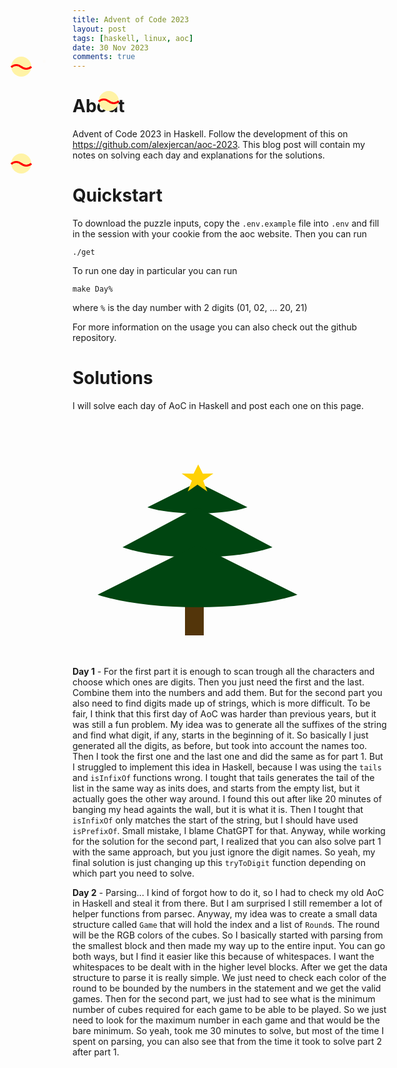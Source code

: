 ```yaml
---
title: Advent of Code 2023
layout: post
tags: [haskell, linux, aoc]
date: 30 Nov 2023
comments: true
---
```


# About

Advent of Code 2023 in Haskell. Follow the development of this on
<https://github.com/alexjercan/aoc-2023>. This blog post will contain my notes
on solving each day and explanations for the solutions.

# Quickstart

To download the puzzle inputs, copy the `.env.example` file into `.env` and
fill in the session with your cookie from the aoc website. Then you can run

```console
./get
```

To run one day in particular you can run

```console
make Day%
```

where `%` is the day number with 2 digits (01, 02, ... 20, 21)

For more information on the usage you can also check out the github repository.

# Solutions

I will solve each day of AoC in Haskell and post each one on this page.

<style>
[class^="tree"] {
  position: relative;
  width: 0;
  height: 0;
  border-style: solid;
  border-color: transparent transparent #004511 transparent;
  border-radius: 100%;
   -webkit-transform:rotate(360deg);
  z-index: 2;
}

.tree1 {
  margin-left: 100px;
  border-width: 0 100px 50px 100px;
}

.tree2 {
  top: -10px;
  margin-left: 50px;
  border-width: 0 150px 80px 150px;
}

.tree3 {
  top: -30px;
  border-width: 0 200px 100px 200px;
}

.trunk {
  position: relative;
  width: 30px;
  height: 50px;
  margin-left: 180px;
  top: -35px;
  background-color: #53350a;
  z-index: 1;
}

.star-container {
  position: relative;
  height: 100px;
  width: 100px;
  margin-left: 175px;
  top: 35px;
  z-index: 3;
}

.star {
   margin: 50px 0;
   position: absolute;
   width: 0px;
   height: 0px;
   border-style: solid;
   border-width: 0 25px 17px 25px;
   border-color: transparent transparent #ffd105 transparent;
   -moz-transform:    rotate(35deg);
   -webkit-transform: rotate(35deg);
   -ms-transform:     rotate(35deg);
   -o-transform:      rotate(35deg);
}

.star:before {
  position: absolute;
  height: 0;
  width: 0;
  top: 0px;
  left: -25px;
  content: '';
   border-style: solid;
   border-width: 0 25px 17px 25px;
   border-color: transparent transparent #ffd105 transparent;
  -webkit-transform: rotate(-70deg);
  -moz-transform:    rotate(-70deg);
  -ms-transform:     rotate(-70deg);
  -o-transform:      rotate(-70deg);
}

.star:after {
  position: absolute;
  height: 0;
  width: 0;
  top: -12px;
  left: -16px;
  content: '';
   border-style: solid;
   border-width: 0 10px 20px 10px;
   border-color: transparent transparent #ffd105 transparent;
  -webkit-transform: rotate(-35deg);
  -moz-transform:    rotate(-35deg);
  -ms-transform:     rotate(-35deg);
  -o-transform:      rotate(-35deg);
}

.ornament {
  position: relative;
  background-color: #fff3a6;
  width: 32px;
  height: 32px;
  border-radius: 100%;
  z-index: 1;
}

.ornament:before {
  position: absolute;
  content: '';
  width: 20px;
  height: 20px;
  top: 12px;
  left: -5px;
  border-style: solid;
  border-color: red transparent transparent transparent;
  border-radius: 100%;
}

.ornament:after {
  position: absolute;
  content: '';
  width: 20px;
  height: 20px;
  top: -5px;
  left: 11px;
  border-style: solid;
  border-color:  transparent transparent red transparent;
  border-radius: 100%;
}

[class^="ornament-container"] {
  position: absolute;
  z-index: 3;
}

.ornament-container1 {
  top: 145px;
  left: 130px;
}

.ornament-container2 {
  top: 200px;
  left: 270px;
}

.ornament-container3 {
  top: 300px;
  left: 130px;
}

[class^="light"] {
  position: absolute;
  width: 5px;
  height: 5px;
  border-radius: 100%;
  transition-property: background;
  transition-duration: 1s;
  transition-timing-function: linear;
  animation:light 5s;
  -moz-animation:light 5s infinite; /* Firefox */
  -webkit-animation:light 5s infinite; /* Safari and Chrome */
  z-index: 3;
}

@-moz-keyframes light /* Firefox */
{
  0%   {background:transparent;}
  50%  {background:#ffd105;}
  100%   {background:transparent;}
}

@-webkit-keyframes light /* Safari and Chrome */
{
  0%   {background:transparent;}
  50%  {background:#ffd105;}
  100%   {background:transparent;}
}

.light1 {
  top: 150px;
  left: 180px;
}

.light2 {
  top: 130px;
  left: 210px;
  animation-delay: 3s;
  -webkit-animation-delay: 3s;
}

.light3 {
  top: 200px;
  left: 130px;
  animation-delay: 2s;
  -webkit-animation-delay: 2s;
}

.light4 {
  top: 210px;
  left: 220px;
  animation-delay: 1s;
  -webkit-animation-delay: 1s;
}

.light5 {
  top: 260px;
  left: 180px;
  animation-delay: 3s;
  -webkit-animation-delay: 3s;
}

.light6 {
  top: 280px;
  left: 110px;
  animation-delay: 2s;
  -webkit-animation-delay: 2s;
}

.light7 {
  top: 270px;
  left: 270px;
  animation-delay: 1s;
  -webkit-animation-delay: 1s;
}

.light8 {
  top: 285px;
  left: 355px;
  animation-delay: 3s;
  -webkit-animation-delay: 3s;
}

.light9 {
  top: 300px;
  left: 200px;
  animation-delay: 2s;
  -webkit-animation-delay: 2s;
}

.light10 {
  top: 180px;
  left: 240px;
  animation-delay: 1s;
  -webkit-animation-delay: 1s;
}
</style>

<div class="star-container">
  <div class="star"></div>
</div>
<div class="tree1"></div>
<div class="tree2"></div>
<div class="tree3"></div>
<div class="trunk"></div>
<div class="ornament-container1">
  <div class="ornament"></div>
</div>
<div class="ornament-container2">
  <div class="ornament"></div>
</div>
<div class="ornament-container3">
  <div class="ornament"></div>
</div>
<div class="light1"></div>
<div class="light2"></div>
<div class="light3"></div>
<div class="light4"></div>
<div class="light5"></div>
<div class="light6"></div>
<div class="light7"></div>
<div class="light8"></div>
<div class="light9"></div>
<div class="light10"></div>

**Day 1** - For the first part it is enough to scan trough all the characters
and choose which ones are digits. Then you just need the first and the last.
Combine them into the numbers and add them. But for the second part you also
need to find digits made up of strings, which is more difficult. To be fair, I
think that this first day of AoC was harder than previous years, but it was
still a fun problem. My idea was to generate all the suffixes of the string and
find what digit, if any, starts in the beginning of it. So basically I just
generated all the digits, as before, but took into account the names too. Then
I took the first one and the last one and did the same as for part 1. But I
struggled to implement this idea in Haskell, because I was using the `tails`
and `isInfixOf` functions wrong. I tought that tails generates the tail of the
list in the same way as inits does, and starts from the empty list, but it
actually goes the other way around. I found this out after like 20 minutes of
banging my head againts the wall, but it is what it is. Then I tought that
`isInfixOf` only matches the start of the string, but I should have used
`isPrefixOf`. Small mistake, I blame ChatGPT for that. Anyway, while working
for the solution for the second part, I realized that you can also solve part 1
with the same approach, but you just ignore the digit names. So yeah, my final
solution is just changing up this `tryToDigit` function depending on which part
you need to solve.

**Day 2** - Parsing... I kind of forgot how to do it, so I had to check my old
AoC in Haskell and steal it from there. But I am surprised I still remember a
lot of helper functions from parsec. Anyway, my idea was to create a small data
structure called `Game` that will hold the index and a list of `Round`s. The
round will be the RGB colors of the cubes. So I basically started with parsing
from the smallest block and then made my way up to the entire input. You can
go both ways, but I find it easier like this because of whitespaces. I want the
whitespaces to be dealt with in the higher level blocks. After we get the data
structure to parse it is really simple. We just need to check each color of the
round to be bounded by the numbers in the statement and we get the valid games.
Then for the second part, we just had to see what is the minimum number of
cubes required for each game to be able to be played. So we just need to look
for the maximum number in each game and that would be the bare minimum. So
yeah, took me 30 minutes to solve, but most of the time I spent on parsing, you
can also see that from the time it took to solve part 2 after part 1.

